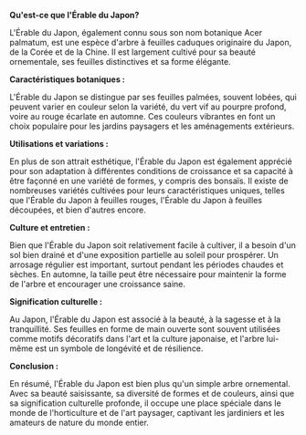 **Qu'est-ce que l'Érable du Japon?**

L'Érable du Japon, également connu sous son nom botanique Acer palmatum, est une espèce d'arbre à feuilles caduques originaire du Japon, de la Corée et de la Chine. Il est largement cultivé pour sa beauté ornementale, ses feuilles distinctives et sa forme élégante.

**Caractéristiques botaniques :**

L'Érable du Japon se distingue par ses feuilles palmées, souvent lobées, qui peuvent varier en couleur selon la variété, du vert vif au pourpre profond, voire au rouge écarlate en automne. Ces couleurs vibrantes en font un choix populaire pour les jardins paysagers et les aménagements extérieurs.

**Utilisations et variations :**

En plus de son attrait esthétique, l'Érable du Japon est également apprécié pour son adaptation à différentes conditions de croissance et sa capacité à être façonné en une variété de formes, y compris des bonsaïs. Il existe de nombreuses variétés cultivées pour leurs caractéristiques uniques, telles que l'Érable du Japon à feuilles rouges, l'Érable du Japon à feuilles découpées, et bien d'autres encore.

**Culture et entretien :**

Bien que l'Érable du Japon soit relativement facile à cultiver, il a besoin d'un sol bien drainé et d'une exposition partielle au soleil pour prospérer. Un arrosage régulier est important, surtout pendant les périodes chaudes et sèches. En automne, la taille peut être nécessaire pour maintenir la forme de l'arbre et encourager une croissance saine.

**Signification culturelle :**

Au Japon, l'Érable du Japon est associé à la beauté, à la sagesse et à la tranquillité. Ses feuilles en forme de main ouverte sont souvent utilisées comme motifs décoratifs dans l'art et la culture japonaise, et l'arbre lui-même est un symbole de longévité et de résilience.

**Conclusion :**

En résumé, l'Érable du Japon est bien plus qu'un simple arbre ornemental. Avec sa beauté saisissante, sa diversité de formes et de couleurs, ainsi que sa signification culturelle profonde, il occupe une place spéciale dans le monde de l'horticulture et de l'art paysager, captivant les jardiniers et les amateurs de nature du monde entier.